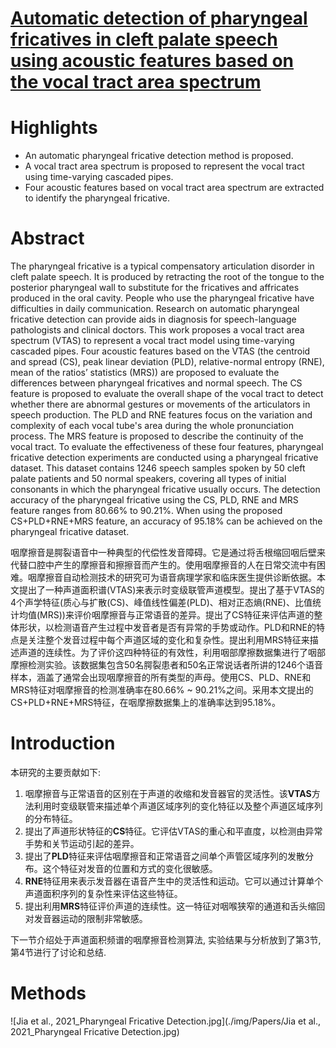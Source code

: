 
# [Automatic detection of pharyngeal fricatives in cleft palate speech using acoustic features based on the vocal tract area spectrum](https://www.sciencedirect.com/science/article/pii/S0885230821000103)

# Highlights

- An automatic pharyngeal fricative detection method is proposed.
- A vocal tract area spectrum is proposed to represent the vocal tract using time-varying cascaded pipes.
- Four acoustic features based on vocal tract area spectrum are extracted to identify the pharyngeal fricative.

# Abstract

The pharyngeal fricative is a typical compensatory articulation disorder in cleft palate speech. It is produced by retracting the root of the tongue to the posterior pharyngeal wall to substitute for the fricatives and affricates produced in the oral cavity. People who use the pharyngeal fricative have difficulties in daily communication. Research on automatic pharyngeal fricative detection can provide aids in diagnosis for speech-language pathologists and clinical doctors. This work proposes a vocal tract area spectrum (VTAS) to represent a vocal tract model using time-varying cascaded pipes. Four acoustic features based on the VTAS (the centroid and spread (CS), peak linear deviation (PLD), relative-normal entropy (RNE), mean of the ratios’ statistics (MRS)) are proposed to evaluate the differences between pharyngeal fricatives and normal speech. The CS feature is proposed to evaluate the overall shape of the vocal tract to detect whether there are abnormal gestures or movements of the articulators in speech production. The PLD and RNE features focus on the variation and complexity of each vocal tube's area during the whole pronunciation process. The MRS feature is proposed to describe the continuity of the vocal tract. To evaluate the effectiveness of these four features, pharyngeal fricative detection experiments are conducted using a pharyngeal fricative dataset. This dataset contains 1246 speech samples spoken by 50 cleft palate patients and 50 normal speakers, covering all types of initial consonants in which the pharyngeal fricative usually occurs. The detection accuracy of the pharyngeal fricative using the CS, PLD, RNE and MRS feature ranges from 80.66% to 90.21%. When using the proposed CS+PLD+RNE+MRS feature, an accuracy of 95.18% can be achieved on the pharyngeal fricative dataset.


咽摩擦音是腭裂语音中一种典型的代偿性发音障碍。它是通过将舌根缩回咽后壁来代替口腔中产生的摩擦音和擦擦音而产生的。使用咽摩擦音的人在日常交流中有困难。咽摩擦音自动检测技术的研究可为语音病理学家和临床医生提供诊断依据。本文提出了一种声道面积谱(VTAS)来表示时变级联管声道模型。提出了基于VTAS的4个声学特征(质心与扩散(CS)、峰值线性偏差(PLD)、相对正态熵(RNE)、比值统计均值(MRS))来评价咽摩擦音与正常语音的差异。提出了CS特征来评估声道的整体形状，以检测语音产生过程中发音者是否有异常的手势或动作。PLD和RNE的特点是关注整个发音过程中每个声道区域的变化和复杂性。提出利用MRS特征来描述声道的连续性。为了评价这四种特征的有效性，利用咽部摩擦数据集进行了咽部摩擦检测实验。该数据集包含50名腭裂患者和50名正常说话者所讲的1246个语音样本，涵盖了通常会出现咽摩擦音的所有类型的声母。使用CS、PLD、RNE和MRS特征对咽摩擦音的检测准确率在80.66% ~ 90.21%之间。采用本文提出的CS+PLD+RNE+MRS特征，在咽摩擦数据集上的准确率达到95.18%。


# Introduction

本研究的主要贡献如下:

1. 咽摩擦音与正常语音的区别在于声道的收缩和发音器官的灵活性。该**VTAS**方法利用时变级联管来描述单个声道区域序列的变化特征以及整个声道区域序列的分布特征。
2. 提出了声道形状特征的**CS**特征。它评估VTAS的重心和平直度，以检测由异常手势和关节运动引起的差异。
3. 提出了**PLD**特征来评估咽摩擦音和正常语音之间单个声管区域序列的发散分布。这个特征对发音的位置和方式的变化很敏感。
4. **RNE**特征用来表示发音器在语音产生中的灵活性和运动。它可以通过计算单个声道面积序列的复杂性来评估这些特征。
5. 提出利用**MRS**特征评价声道的连续性。这一特征对咽喉狭窄的通道和舌头缩回对发音器运动的限制非常敏感。

下一节介绍处于声道面积频谱的咽摩擦音检测算法, 实验结果与分析放到了第3节, 第4节进行了讨论和总结.

# Methods

![Jia et al., 2021_Pharyngeal Fricative Detection.jpg](./img/Papers/Jia et al., 2021_Pharyngeal Fricative Detection.jpg)
